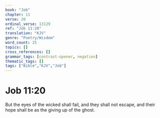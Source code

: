 ```yaml
---
book: "Job"
chapter: 11
verse: 20
ordinal_verse: 13129
ref: "Job 11:20"
translation: "KJV"
genre: "Poetry/Wisdom"
word_count: 25
topics: []
cross_references: []
grammar_tags: [contrast-opener, negation]
thematic_tags: []
tags: ["Bible","KJV","Job"]
---
```


# Job 11:20

But the eyes of the wicked shall fail, and they shall not escape, and their hope shall be as the giving up of the ghost.
